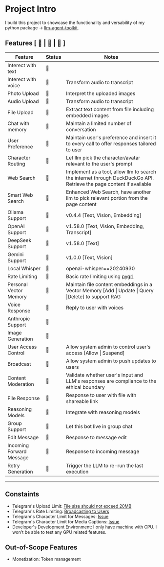 # Project Intro
I build this project to showcase the functionality and versability of my python package -> [llm-agent-toolkit](https://github.com/JonahWhaler/llm-agent-toolkit).

## Features [ 🧠 | 🔨 | :rocket: ]
| Feature                  | Status   | Notes                                                                                                                |
| ------------------------ | -------- | -------------------------------------------------------------------------------------------------------------------- |
| Interect with text       | :rocket: |                                                                                                                      |
| Interect with voice      | :rocket: | Transform audio to transcript                                                                                        |
| Photo Upload             | :rocket: | Interpret the uploaded images                                                                                        |
| Audio Upload             | :rocket: | Transform audio to transcript                                                                                        |
| File Upload              | :rocket: | Extract text content from file including embedded images                                                             |
| Chat with memory         | :rocket: | Maintain a limited number of conversation                                                                            |
| User Preference          | :rocket: | Maintain user's preference and insert it to every call to offer responses tailored to user                           |
| Character Routing        | :rocket: | Let llm pick the character/avatar relevant to the user's prompt                                                      |
| Web Search               | :rocket: | Implement as a tool, allow llm to search the internet through DuckDuckGo API. Retrieve the page content if available |
| Smart Web Search         | :rocket: | Enhanced Web Search, have another llm to pick relevant portion from the page content                                 |
| Ollama Support           | :rocket: | v0.4.4 [Text, Vision, Embedding]                                                                                     |
| OpenAI Support           | :rocket: | v1.58.0 [Text, Vision, Embedding, Transcript]                                                                        |
| DeepSeek Support         | :rocket: | v1.58.0 [Text]                                                                                                       |
| Gemini Support           | :rocket: | v1.0.0 [Text, Vision]                                                                                                |
| Local Whisper            | :rocket: | openai-whisper==20240930                                                                                             |
| Rate Limiting            | :rocket: | Basic rate limiting using [pygrl](https://github.com/JonahWhaler/rate-limiter)                                       |
| Personal Vector Memory   | :hammer: | Maintain file content embeddings in a Vector Memory [Add \| Update \| Query \|Delete] to support RAG                 |
| Voice Response           | :brain:  | Reply to user with voices                                                                                            |
| Anthropic Support        | :brain:  |                                                                                                                      |
| Image Generation         | :brain:  |                                                                                                                      |
| User Access Control      | :hammer: | Allow system admin to control user's access [Allow \| Suspend]                                                       |
| Broadcast                | :brain:  | Allow system admin to push updates to users                                                                          |
| Content Moderation       | :brain:  | Validate whether user\'s input and LLM\'s responses are compliance to the ethical boundary                           |
| File Response            | :brain:  | Response to user with file with shareable link                                                                       |
| Reasoning Models         | :brain:  | Integrate with reasoning models                                                                                      |
| Group Support            | :brain:  | Let this bot live in group chat                                                                                      |
| Edit Message             | :brain:  | Response to message edit                                                                                             |
| Incoming Forward Message | :brain:  | Response to incoming message                                                                                         |
| Retry Generation         | :brain:  | Trigger the LLM to re-run the last execution                                                                         |

---


## Constaints

- Telegram's Upload Limit: [File size should not exceed 20MB](https://core.telegram.org/bots/faq#handling-media)
- Telegram's Rate Limiting: [Broadcasting to Users](https://core.telegram.org/bots/faq#handling-media)
- Telegram's Character Limit for Messages: [Issue](https://bugs.telegram.org/c/1423)
- Telegram's Character Limit for Media Captions: [Issue](https://bugs.telegram.org/c/1022)
- Developer's Development Environment: I only have machine with CPU. I won't be able to test any GPU related features.

## Out-of-Scope Features

- Monetization: Token management
